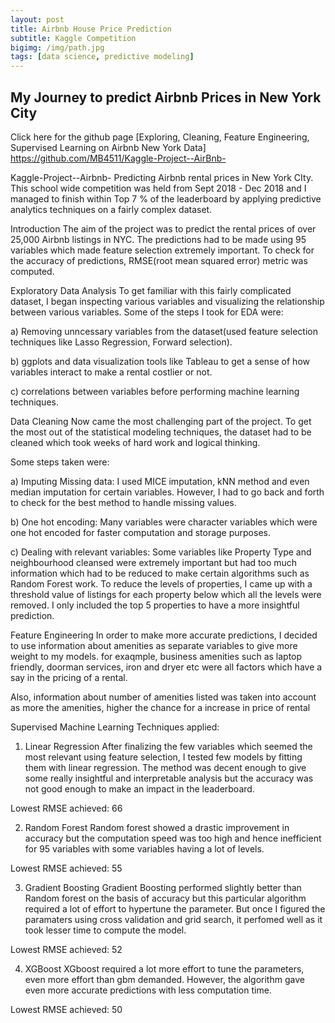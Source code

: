 ```yaml
---
layout: post
title: Airbnb House Price Prediction 
subtitle: Kaggle Competition 
bigimg: /img/path.jpg
tags: [data science, predictive modeling]
---
```


## My Journey to predict Airbnb Prices in New York City

Click here for the github page [Exploring, Cleaning, Feature Engineering, Supervised Learning on Airbnb New York Data]
https://github.com/MB4511/Kaggle-Project--AirBnb-

Kaggle-Project--Airbnb-
Predicting Airbnb rental prices in New York CIty. This school wide competition was held from Sept 2018 - Dec 2018 and I managed to finish within Top 7 % of the leaderboard by applying predictive analytics techniques on a fairly complex dataset.

Introduction
The aim of the project was to predict the rental prices of over 25,000 Airbnb listings in NYC. The predictions had to be made using 95 variables which made feature selection extremely important. To check for the accuracy of predictions, RMSE(root mean squared error) metric was computed.

Exploratory Data Analysis
To get familiar with this fairly complicated dataset, I began inspecting various variables and visualizing the relationship between various variables. Some of the steps I took for EDA were:

a) Removing unncessary variables from the dataset(used feature selection techniques like Lasso Regression, Forward selection).

b) ggplots and data visualization tools like Tableau to get a sense of how variables interact to make a rental costlier or not.

c) correlations between variables before performing machine learning techniques.

Data Cleaning
Now came the most challenging part of the project. To get the most out of the statistical modeling techniques, the dataset had to be cleaned which took weeks of hard work and logical thinking.

Some steps taken were:

a) Imputing Missing data: I used MICE imputation, kNN method and even median imputation for certain variables. However, I had to go back and forth to check for the best method to handle missing values.

b) One hot encoding: Many variables were character variables which were one hot encoded for faster computation and storage purposes.

c) Dealing with relevant variables: Some variables like Property Type and neighbourhood cleansed were extremely important but had too much information which had to be reduced to make certain algorithms such as Random Forest work. To reduce the levels of properties, I came up with a threshold value of listings for each property below which all the levels were removed. I only included the top 5 properties to have a more insightful prediction.

Feature Engineering
In order to make more accurate predictions, I decided to use information about amenities as separate variables to give more weight to my models. for exaqmple, business amenities such as laptop friendly, doorman services, iron and dryer etc were all factors which have a say in the pricing of a rental.

Also, information about number of amenities listed was taken into account as more the amenities, higher the chance for a increase in price of rental

Supervised Machine Learning
Techniques applied:

1) Linear Regression
After finalizing the few variables which seemed the most relevant using feature selection, I tested few models by fitting them with linear regression. The method was decent enough to give some really insightful and interpretable analysis but the accuracy was not good enough to make an impact in the leaderboard.

Lowest RMSE achieved: 66

2) Random Forest
Random forest showed a drastic improvement in accuracy but the computation speed was too high and hence inefficient for 95 variables with some variables having a lot of levels.

Lowest RMSE achieved: 55

3) Gradient Boosting
Gradient Boosting performed slightly better than Random forest on the basis of accuracy but this particular algorithm required a lot of effort to hypertune the parameter. But once I figured the paramaters using cross validation and grid search, it perfomed well as it took lesser time to compute the model.

Lowest RMSE achieved: 52

4) XGBoost
XGboost required a lot more effort to tune the parameters, even more effort than gbm demanded. However, the algorithm gave even more accurate predictions with less computation time.

Lowest RMSE achieved: 50
